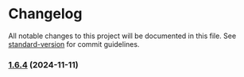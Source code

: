 # Changelog

All notable changes to this project will be documented in this file. See [standard-version](https://github.com/conventional-changelog/standard-version) for commit guidelines.

### [1.6.4](https://github.com/248-sh/kubernetes-manifests/compare/v1.6.3...v1.6.4) (2024-11-11)
